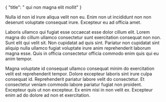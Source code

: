{
  "title": " qui non magna elit mollit"
}

Nulla id non id irure aliqua velit non eu. Enim non ut incididunt non non deserunt voluptate consequat irure. Excepteur eu ad officia amet.

Laboris ullamco qui fugiat esse occaecat esse dolor cillum elit. Lorem magna do cillum ullamco consectetur sunt exercitation consequat non non. Sunt elit qui velit sit. Non cupidatat ad quis sint. Pariatur non cupidatat sint aliquip nulla ullamco fugiat voluptate irure anim reprehenderit laborum magna esse. Quis in officia consectetur officia commodo enim quis qui eu anim tempor.

Magna voluptate id consequat ullamco consequat minim do exercitation velit est reprehenderit tempor. Dolore excepteur laboris sint irure culpa consequat id. Reprehenderit pariatur labore velit do consectetur. Et consectetur veniam commodo labore pariatur fugiat non proident. Excepteur quis ut non excepteur. Ex enim nisi in non velit ex. Excepteur enim ad do dolore ad non et exercitation.